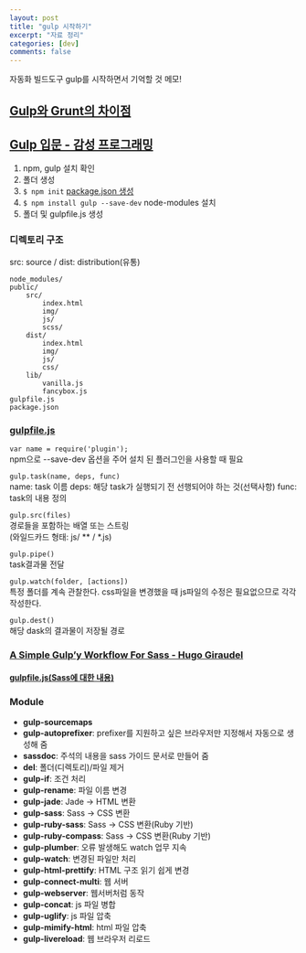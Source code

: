 ```yaml
---
layout: post
title: "gulp 시작하기"
excerpt: "자료 정리"
categories: [dev]
comments: false
---
```


자동화 빌드도구 gulp를 시작하면서 기억할 것 메모!

## [Gulp와 Grunt의 차이점](http://webframeworks.kr/getstarted/grunt-and-gulp/#tocAnchor-1-4)

## [Gulp 입문 - 감성 프로그래밍](http://programmingsummaries.tistory.com/356)
1. npm, gulp 설치 확인
2. 폴더 생성
3. `$ npm init` [package.json 생성](https://docs.npmjs.com/getting-started/using-a-package.json)
3. `$ npm install gulp --save-dev` node-modules 설치
4. 폴더 및 gulpfile.js 생성

### 디렉토리 구조
src: source / dist: distribution(유통)

    node_modules/
    public/
        src/
            index.html
            img/
            js/
            scss/
        dist/
            index.html
            img/
            js/
            css/
        lib/
            vanilla.js
            fancybox.js
    gulpfile.js
    package.json

### [gulpfile.js](https://gist.github.com/jin-2/4685e457ba2021ee7bdf)

`var name = require('plugin');`  
npm으로 --save-dev 옵션을 주어 설치 된 플러그인을 사용할 때 필요

`gulp.task(name, deps, func)`  
name: task 이름
deps: 해당 task가 실행되기 전 선행되어야 하는 것(선택사항)
func: task의 내용 정의

`gulp.src(files)`  
경로들을 포함하는 배열 또는 스트링  
(와일드카드 형태: js/ ** / *.js)

`gulp.pipe()`  
task결과물 전달

`gulp.watch(folder, [actions])`  
특정 폴더를 계속 관찰한다. css파일을 변경했을 때 js파일의 수정은 필요없으므로 각각 작성한다.

`gulp.dest()`  
해당 dask의 결과물이 저장될 경로

### [A Simple Gulp’y Workflow For Sass - Hugo Giraudel](http://www.sitepoint.com/simple-gulpy-workflow-sass/)

#### [gulpfile.js(Sass에 대한 내용)](https://gist.github.com/jin-2/da318dbbe96221a16a81)

### Module
- **gulp-sourcemaps**
- **gulp-autoprefixer**: prefixer를 지원하고 싶은 브라우저만 지정해서 자동으로 생성해 줌
- **sassdoc**: 주석의 내용을 sass 가이드 문서로 만들어 줌
- **del**: 폴더(디렉토리)/파일 제거
- **gulp-if**: 조건 처리
- **gulp-rename**: 파일 이름 변경
- **gulp-jade**: Jade → HTML 변환
- **gulp-sass**: Sass → CSS 변환
- **gulp-ruby-sass**: Sass → CSS 변환(Ruby 기반)
- **gulp-ruby-compass**: Sass → CSS 변환(Ruby 기반)
- **gulp-plumber**: 오류 발생해도 watch 업무 지속
- **gulp-watch**: 변경된 파일만 처리
- **gulp-html-prettify**: HTML 구조 읽기 쉽게 변경
- **gulp-connect-multi**: 웹 서버
- **gulp-webserver**: 웹서버처럼 동작
- **gulp-concat**: js 파일 병합
- **gulp-uglify**: js 파일 압축
- **gulp-mimify-html**: html 파일 압축
- **gulp-livereload**: 웹 브라우저 리로드


